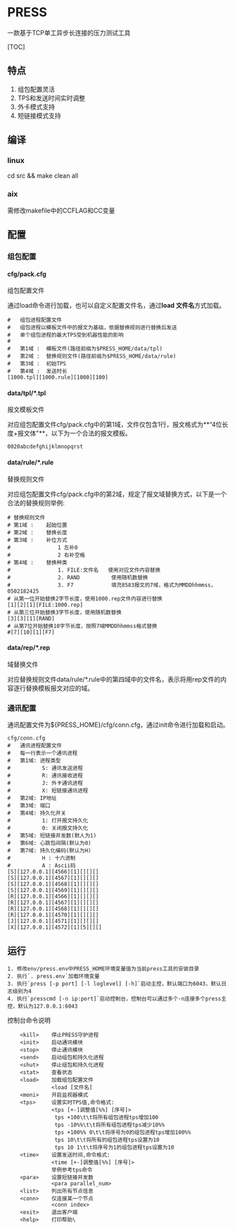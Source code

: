 # PRESS

一款基于TCP单工异步长连接的压力测试工具

[TOC]

## 特点

1. 组包配置灵活
2. TPS和发送时间实时调整
3. 外卡模式支持
4. 短链接模式支持

## 编译

### linux

cd src && make clean all

### aix

需修改makefile中的CCFLAG和CC变量

## 配置

### 组包配置

#### cfg/pack.cfg

组包配置文件

通过load命令进行加载，也可以自定义配置文件名，通过**load 文件名**方式加载。

    #   组包进程配置文件
    #   组包进程以模板文件中的报文为基础，依据替换规则进行替换后发送
    #   单个组包进程的最大TPS受到机器性能的影响
    #   
    #   第1域 :  模板文件(路径前缀为$PRESS_HOME/data/tpl)
    #   第2域 :  替换规则文件(路径前缀为$PRESS_HOME/data/rule)
    #   第3域 :  初始TPS
    #   第4域 :  发送时长
    [1000.tpl][1000.rule][1000][100]

#### data/tpl/*.tpl

报文模板文件

对应组包配置文件cfg/pack.cfg中的第1域，文件仅包含1行，报文格式为**“4位长度+报文体"**，以下为一个合法的报文模板。

```
0020abcdefghijklmnopqrst
```

#### data/rule/*.rule

替换规则文件

对应组包配置文件cfg/pack.cfg中的第2域，规定了报文域替换方式，以下是一个合法的替换规则举例:

```
# 替换规则文件
# 第1域 :    起始位置
# 第2域 :    替换长度
# 第3域 :    补位方式 
#               1 左补0
#               2 右补空格
# 第4域 :    替换种类
#               1. FILE:文件名   使用对应文件内容替换
#               2. RAND          使用随机数替换
#               3. F7            填充8583报文的7域，格式为MMDDhhmmss，0502182425          
# 从第一位开始替换2字节长度，使用1000.rep文件内容进行替换
[1][2][1][FILE:1000.rep]
# 从第三位开始替换3字节长度，使用随机数替换
[3][3][1][RAND]
# 从第7位开始替换10字节长度，按照7域MMDDhhmmss格式替换
#[7][10][1][F7]
```

#### data/rep/*.rep

域替换文件

对应替换规则文件data/rule/*.rule中的第四域中的文件名，表示将用rep文件的内容逐行替换模板报文对应的域。

### 通讯配置

通讯配置文件为${PRESS_HOME}/cfg/conn.cfg，通过init命令进行加载和启动。

    cfg/conn.cfg
    #   通讯进程配置文件
    #   每一行表示一个通讯进程
    #   第1域: 进程类型 
    #          S: 通讯发送进程
    #          R: 通讯接收进程
    #          J: 外卡通讯进程
    #          X: 短链接通讯进程
    #   第2域: IP地址
    #   第3域: 端口
    #   第4域: 持久化开关
    #          1: 打开报文持久化
    #          0: 关闭报文持久化
    #   第5域: 短链接并发数(默人为1)
    #   第6域: 心跳包间隔(默认为0)
    #   第7域: 持久化编码(默认为H)
    #          H : 十六进制
    #          A : Ascii码
    [S][127.0.0.1][4566][1][][][]
    [S][127.0.0.1][4567][1][][][]
    [S][127.0.0.1][4568][1][][][]
    [S][127.0.0.1][4569][1][][][]
    [R][127.0.0.1][4566][1][][][]
    [R][127.0.0.1][4567][1][][][]
    [R][127.0.0.1][4568][1][][][]
    [R][127.0.0.1][4570][1][][][]
    [J][127.0.0.1][4571][1][][][]
    [X][127.0.0.1][4572][1][5][][]

## 运行

    1. 修改env/press.env中PRESS_HOME环境变量值为当前press工具的安装目录
    2. 执行`. press.env`加载环境变量
    3. 执行`press [-p port] [-l loglevel] [-h]`启动主控，默认端口为6043，默认日志级别为4
    4. 执行`presscmd [-n ip:port]`启动控制台，控制台可以通过多个-n连接多个press主控，默认为127.0.0.1:6043

控制台命令说明

```
	<kill>    停止PRESS守护进程
	<init>    启动通讯模块
	<stop>    停止通讯模块
	<send>    启动组包和持久化进程
	<shut>    停止组包和持久化进程
	<stat>    查看状态
	<load>    加载组包配置文件
	          <load [文件名]
	<moni>    开启监视器模式
	<tps>     设置实时TPS值,命令格式:
	          <tps [+-]调整值[%%] [序号]>
	           tps +100\t\t将所有组包进程tps增加100
	           tps -10%%\t\t将所有组包进程tps减少10%%
	           tps +100%% 0\t\t将序号为0的组包进程tps增加100%%
	           tps 10\t\t将所有的组包进程tps设置为10
	           tps 10 1\t\t将序号为1的组包进程tps设置为10
	<time>    设置发送时间,命令格式:
	          <time [+-]调整值[%%] [序号]>
	          举例参考tps命令
	<para>    设置短链接并发数
	          <para parallel_num>
	<list>    列出所有节点信息
	<conn>    仅连接某一个节点
	          <conn index>
	<exit>    退出客户端
	<help>    打印帮助\
```

